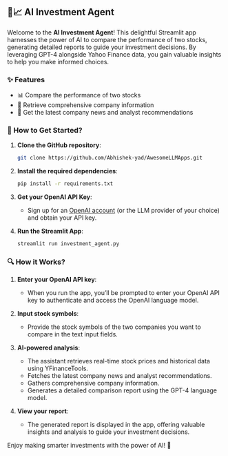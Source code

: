 ## 🚀📈 AI Investment Agent

Welcome to the **AI Investment Agent**! This delightful Streamlit app harnesses the power of AI to compare the performance of two stocks, generating detailed reports to guide your investment decisions. By leveraging GPT-4 alongside Yahoo Finance data, you gain valuable insights to help you make informed choices.

### ✨ Features
- 📊 Compare the performance of two stocks
- 📜 Retrieve comprehensive company information
- 📰 Get the latest company news and analyst recommendations

### 🌟 How to Get Started?

1. **Clone the GitHub repository**:
    ```bash
    git clone https://github.com/Abhishek-yad/AwesomeLLMApps.git
    ```
2. **Install the required dependencies**:
    ```bash
    pip install -r requirements.txt
    ```
3. **Get your OpenAI API Key**:
    - Sign up for an [OpenAI account](https://platform.openai.com/) (or the LLM provider of your choice) and obtain your API key.

4. **Run the Streamlit App**:
    ```bash
    streamlit run investment_agent.py
    ```

### 🔍 How it Works?

1. **Enter your OpenAI API key**:
    - When you run the app, you’ll be prompted to enter your OpenAI API key to authenticate and access the OpenAI language model.

2. **Input stock symbols**:
    - Provide the stock symbols of the two companies you want to compare in the text input fields.

3. **AI-powered analysis**:
    - The assistant retrieves real-time stock prices and historical data using YFinanceTools.
    - Fetches the latest company news and analyst recommendations.
    - Gathers comprehensive company information.
    - Generates a detailed comparison report using the GPT-4 language model.

4. **View your report**:
    - The generated report is displayed in the app, offering valuable insights and analysis to guide your investment decisions.

Enjoy making smarter investments with the power of AI! 🌟
